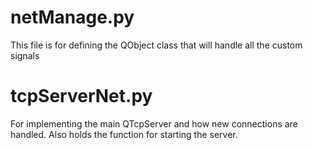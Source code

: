 # netManage.py
This file is for defining the QObject class that will handle all the custom signals

# tcpServerNet.py
For implementing the main QTcpServer and how new connections are handled. Also holds the function for starting the server.
